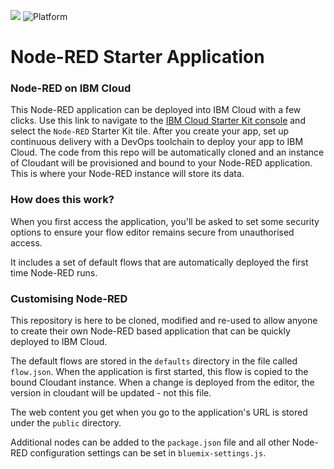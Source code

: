 [![](https://img.shields.io/badge/IBM%20Cloud-powered-blue.svg)](https://cloud.ibm.com)
![Platform](https://img.shields.io/badge/platform-nodejs-lightgrey.svg?style=flat)

Node-RED Starter Application
====================================

### Node-RED on IBM Cloud

This Node-RED application can be deployed into IBM Cloud with a few clicks. Use this link to navigate to the [IBM Cloud Starter Kit console](https://cloud.ibm.com/developer/appservice/starter-kits) and select the `Node-RED` Starter Kit tile. After you create your app, set up continuous delivery with a DevOps toolchain to deploy your app to IBM Cloud. The code from this repo will be automatically cloned and an instance of Cloudant will be provisioned and bound to your Node-RED application. This is where your Node-RED instance will store its data.

### How does this work?

When you first access the application, you'll be asked to set some security options to ensure your flow editor remains secure from unauthorised access.

It includes a set of default flows that are automatically deployed the first time Node-RED runs.

### Customising Node-RED

This repository is here to be cloned, modified and re-used to allow anyone to create their own Node-RED based application that can be quickly deployed to IBM Cloud.

The default flows are stored in the `defaults` directory in the file called `flow.json`. When the application is first started, this flow is copied to the bound Cloudant instance. When a change is deployed from the editor, the version in cloudant will be updated - not this file.

The web content you get when you go to the application's URL is stored under the `public` directory.

Additional nodes can be added to the `package.json` file and all other Node-RED configuration settings can be set in `bluemix-settings.js`.

